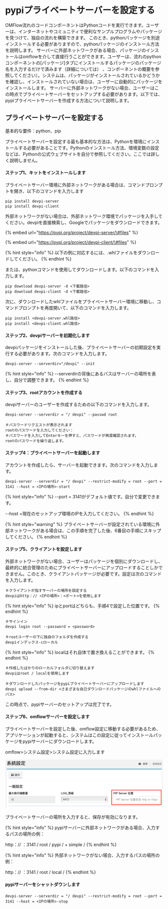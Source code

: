# pypiプライベートサーバーを設定する

OMFlow流れのコードコンポーネントはPythonコードを実行できます。ユーザーは、インターネットやコミュニティで便利なサンプルプログラムやパッケージを見つけて、独自の流れを構築できます。 このとき、pythonパッケージを別途インストールする必要がありますので、pythonパッケージのインストール方法を説明します。 サーバーに外部ネットワークがある場合、パッケージのインストールはomflowを介して直接行うことができます。ユーザーは、流れのpythonコンポーネントの\[パッケージ\]タブにインストールするパッケージのパッケージ名を入力するだけで済みます（詳細については） 、コンポーネントの概要を参照してください）。システムは、パッケージがインストールされているかどうかを確認し、インストールされていない場合は、ユーザーに自動的にパッケージをインストールします。 サーバーに外部ネットワークがない場合、ユーザーはこの時点でプライベートサーバーをセットアップする必要があります。以下では、pypiプライベートサーバーを作成する方法について説明します。

## プライベートサーバーを設定する

基本的な要件：python、pip

プライベートサーバーを設定する最も基本的な方法は、Pythonを環境にインストールする必要があることです。Pythonのインストール方法、環境変数の設定などは、Pythonの公式ウェブサイトを自分で参照してください。ここでは詳しく説明しません。

#### ステップ1、キットをインストールします

プライベートサーバー環境に外部ネットワークがある場合は、コマンドプロンプトを開き、以下のコマンドを入力します

```text
pip install devpi-server
pip install devpi-client
```

外部ネットワークがない場合は、外部ネットワーク環境でパッケージを入手してください。devpiを直接検索し、Googleでパッケージをダウンロードできます。

{% embed url="https://pypi.org/project/devpi-server/\#files" %}

{% embed url="https://pypi.org/project/devpi-client/\#files" %}

{% hint style="info" %}
以下の例に対応するには、.whlファイルをダウンロードしてください。
{% endhint %}

または、pythonコマンドを使用してダウンロードします。以下のコマンドを入力します。

```text
pip download devpi-server -d <下載路徑>
pip download devpi-client -d <下載路徑>
```

次に、ダウンロードしたwhlファイルをプライベートサーバー環境に移動し、コマンドプロンプトを再度開いて、以下のコマンドを入力します。

```text
pip install <devpi-server.whl路徑>
pip install <devpi-client.whl路徑>
```

#### ステップ2、devpiサーバーを初期化します

devpiパッケージをインストールした後、プライベートサーバーの初期設定を実行する必要があります。次のコマンドを入力します。

```text
devpi-server --serverdir="/devpi" --init
```

{% hint style="info" %}
--serverdirの背後にあるパスはサーバーの場所を表し、自分で調整できます。
{% endhint %}

#### ステップ3、rootアカウントを作成する

devpiサーバーのユーザーを作成するための以下のコマンドを入力します。

```text
devpi-server --serverdir = "/ devpi" --passwd root

＃パスワードリクエストが表示されます
rootのパスワードを入力してください：
＃パスワードを入力してEnterキーを押すと、パスワードが再度確認されます。
rootのパスワードを繰り返します。
```

#### ステップ4：プライベートサーバーを起動します

アカウントを作成したら、サーバーを起動できます。次のコマンドを入力します。

```text
devpi-server --serverdir = "/ devpi" --restrict-modify = root --port = 3141 --host = <IPの場所>-start
```

{% hint style="info" %}
--port = 3141がデフォルト値です。自分で変更できます。 

--host =現在のセットアップ環境のIPを入力してください。
{% endhint %}

{% hint style="warning" %}
プライベートサーバーが設定されている環境に外部ネットワークがある場合は、この手順を完了した後、6番目の手順にスキップしてください。
{% endhint %}

#### ステップ5、クライアントを設定します

外部ネットワークがない場合、ユーザーはパッケージを個別にダウンロードし、最終的に統合管理のためにプライベートサーバーにアップロードすることしかできません。このとき、クライアントパッケージが必要です。設定は次のコマンドを入力します。

```text
＃クライアントが指すサーバーの場所を設定する
devpiはhttp：// <IPの場所>：<ポート>を使用します
```

{% hint style="info" %}
ipとportはどちらも、手順4で設定した位置です。
{% endhint %}

```text
＃サインイン
devpi login root --password = <password>

＃rootユーザーの下に独自のフォルダを作成する
devpiインデックス-cローカル
```

{% hint style="info" %}
localはそれ自体で置き換えることができます。
{% endhint %}

```text
＃作成したばかりのローカルフォルダに切り替えます
devpiはroot / localを使用します

＃ダウンロードしたパッケージをpypiプライベートサーバーにアップロードします
devpi upload --from-dir <さまざまな自己ダウンロードパッケージのwhlファイルへのパス>
```

この時点で、pypiサーバーのセットアップは完了です。

#### ステップ6、omflowサーバーを設定します

プライベートサーバーを設定した後、omflow設定に移動する必要があるため、アプリケーションが起動すると、システムはこの設定に従ってインストールパッケージをpypiサーバーにダウンロードします。

omflow&gt;システム設定&gt;システム設定に入力します

![](../.gitbook/assets/pip-server.png)

プライベートサーバーの場所を入力すると、保存が有効になります。

{% hint style="info" %}
pypiサーバーに外部ネットワークがある場合、入力するパスの場所の例： 

http：// ：3141 / root / pypi / + simple /
{% endhint %}

{% hint style="info" %}
外部ネットワークがない場合、入力するパスの場所の例： 

http：// ：3141 / root / local /
{% endhint %}

#### pypiサーバーをシャットダウンします

```text
devpi-server --serverdir = "/ devpi" --restrict-modify = root --port = 3141 --host = <IPの場所>-stop
```

